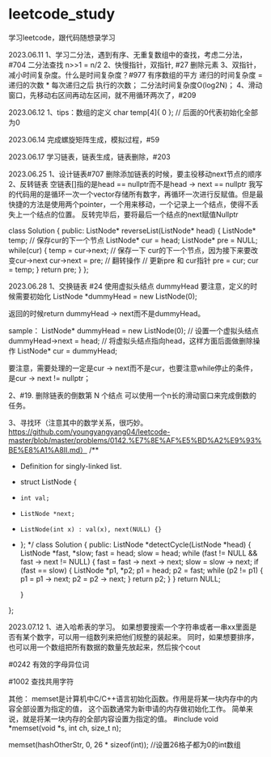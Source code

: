 # leetcode_study
学习leetcode，跟代码随想录学习

2023.06.11
1、学习二分法，遇到有序、无重复数组中的查找，考虑二分法，#704 二分法查找
  n>>1 = n/2
2、快慢指针，双指针, #27 删除元素
3、双指针，减小时间复杂度。什么是时间复杂度？#977 有序数组的平方
  递归的时间复杂度 = 递归的次数 * 每次递归之后 执行的次数；
  二分法时间复杂度O(log2N)；
4、滑动窗口，先移动右区间再动左区间，就不用循环两次了，#209

2023.06.12
1、tips：数组的定义 char temp[4]{ 0 }; // 后面的0代表初始化全部为0

2023.06.14
完成螺旋矩阵生成，模拟过程，#59

2023.06.17
学习链表，链表生成，链表删除，#203

2023.06.25
1、设计链表#707
删除添加链表的时候，要主役移动next节点的顺序
2、反转链表
空链表[]指的是head == nullptr而不是head -> next == nullptr
我写的代码用的是循环一次一个vector存储所有数字，再循环一次进行反赋值。但是最快捷的方法是使用两个pointer，一个用来移动，一个记录上一个结点，使得不丢失上一个结点的位置。
反转完毕后，要将最后一个结点的next赋值Nullptr

class Solution {
public:
    ListNode* reverseList(ListNode* head) {
        ListNode* temp; // 保存cur的下一个节点
        ListNode* cur = head;
        ListNode* pre = NULL;
        while(cur) {
            temp = cur->next;  // 保存一下 cur的下一个节点，因为接下来要改变cur->next
            cur->next = pre; // 翻转操作
            // 更新pre 和 cur指针
            pre = cur;
            cur = temp;
        }
        return pre;
    }
};

2023.06.28
1、交换链表 #24
使用虚拟头结点 dummyHead
要注意，定义的时候需要初始化
ListNode *dummyHead = new ListNode(0);

返回的时候return dummyHead -> next而不是dummyHead。

sample：
ListNode* dummyHead = new ListNode(0); // 设置一个虚拟头结点
dummyHead->next = head; // 将虚拟头结点指向head，这样方面后面做删除操作
ListNode* cur = dummyHead;

要注意，需要处理的一定是cur -> next而不是cur，也要注意while停止的条件，是cur -> next != nullptr；

2、#19. 删除链表的倒数第 N 个结点
可以使用一个n长的滑动窗口来完成倒数的任务。

3、寻找环（注意其中的数学关系，很巧妙。https://github.com/youngyangyang04/leetcode-master/blob/master/problems/0142.%E7%8E%AF%E5%BD%A2%E9%93%BE%E8%A1%A8II.md）
/**
 * Definition for singly-linked list.
 * struct ListNode {
 *     int val;
 *     ListNode *next;
 *     ListNode(int x) : val(x), next(NULL) {}
 * };
 */
class Solution {
public:
    ListNode *detectCycle(ListNode *head) {
        ListNode *fast, *slow;
        fast = head;
        slow = head;
        while (fast != NULL && fast -> next != NULL) {
            fast = fast -> next -> next;
            slow = slow -> next;
            if (fast == slow) {
                ListNode *p1, *p2;
                p1 = head;
                p2 = fast;
                while (p2 != p1) {
                    p1 = p1 -> next;
                    p2 = p2 -> next;
                }
                return p2;
            }
        }
        return NULL;
        
    }

};

2023.07.12
1、进入哈希表的学习。
如果想要搜索一个字符串或者一串xx里面是否有某个数字，可以用一组数列来把他们规整的装起来。
同时，如果想要排序，也可以用一个数组把所有数据的数量先放起来，然后挨个cout

#0242 有效的字母异位词

#1002 查找共用字符

其他：
memset是计算机中C/C++语言初始化函数。作用是将某一块内存中的内容全部设置为指定的值， 这个函数通常为新申请的内存做初始化工作。
简单来说，就是将某一块内存的全部内容设置为指定的值。
#include<cstring>
void *memset(void *s, int ch, size_t n);

memset(hashOtherStr, 0, 26 * sizeof(int)); //设置26格子都为0的int数组
